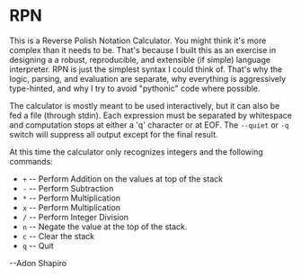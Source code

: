 RPN
===
This is a Reverse Polish Notation Calculator. You might think it's more complex
than it needs to be. That's because I built this as an exercise in designing a
a robust, reproducible, and extensible (if simple) language interpreter. RPN is
just the simplest syntax I could think of. That's why the logic, parsing, and
evaluation are separate, why everything is aggressively type-hinted, and why I
try to avoid "pythonic" code where possible.

The calculator is mostly meant to be used interactively, but it can also be fed
a file (through stdin). Each expression must be separated by whitespace and
computation stops at either a 'q' character or at EOF. The `--quiet` or `-q`
switch will suppress all output except for the final result.

At this time the calculator only recognizes integers and the following
commands:
  * `+` -- Perform Addition on the values at top of the stack
  * `-` -- Perform Subtraction
  * `*` -- Perform Multiplication
  * `x` -- Perform Multiplication
  * `/` -- Perform Integer Division
  * `n` -- Negate the value at the top of the stack.
  * `c` -- Clear the stack
  * `q` -- Quit


  --Adon Shapiro
